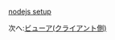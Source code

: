 [nodejs setup](/ja_jp/viewer/php.md ':include :type=markdown')

次へ:[ビューア(クライアント側)](/ja_jp/viewer/3legged/ui)